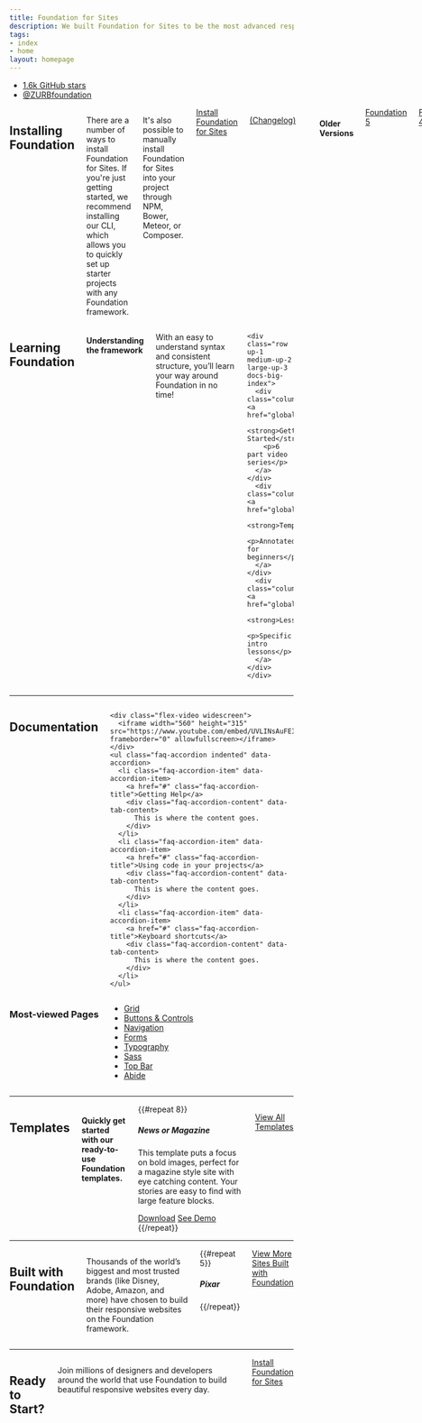 ```yaml
---
title: Foundation for Sites
description: We built Foundation for Sites to be the most advanced responsive front-end framework in the world.
tags:
- index
- home
layout: homepage
---
```


<ul class="header-social-links">
  <li>
    <a id="stars" class="apps stars" href="https://github.com/zurb/foundation-apps/stargazers">1.6k GitHub stars</a>
  </li>
  <li>
    <a class="twitter" href="http://twitter.com/zurbfoundation">@ZURBfoundation</a>
  </li>
</ul>

<div class="row">
  <div class="medium-6 columns">
    <h2 id="installing-foundation">Installing Foundation</h2>
    <p>There are a number of ways to install Foundation for Sites. If you're just getting started, we recommend installing our CLI, which allows you to quickly set up starter projects with any Foundation framework.</p>
    <p>It's also possible to manually install Foundation for Sites into your project through NPM, Bower, Meteor, or Composer.</p>
    <a href="installation.html" class="large button-docs">Install Foundation for Sites</a>
    <p class="docs-nav-version">
      <span data-docs-version></span>
      <a href="https://github.com/zurb/foundation-sites/releases/" target="_blank">(Changelog)</a>
    </p>
    <br>
    <h4>Older Versions</h4>
    <a href="http://foundation.zurb.com/sites/docs/v/5.5.3" class="secondary button-docs">Foundation 5</a>
    <a href="http://foundation.zurb.com/sites/docs/v/4.3.2" class="secondary button-docs">Foundation 4</a>
    <a href="http://foundation.zurb.com/sites/docs/v/3.2.5/" class="secondary button-docs">Foundation 3</a>
  </div>
  <div class="medium-6 columns">
    <h2 id="learning-foundation">Learning Foundation</h2>
    <h4>Understanding the framework</h4>
    <p>With an easy to understand syntax and consistent structure, you’ll learn your way around Foundation in no time!</p>

    <div class="row up-1 medium-up-2 large-up-3 docs-big-index">
      <div class="column"><a href="global.html">
        <strong>Getting Started</strong>
        <p>6 part video series</p>
      </a></div>
      <div class="column"><a href="global.html">
        <strong>Templates</strong>
        <p>Annotated for beginners</p>
      </a></div>
      <div class="column"><a href="global.html">
        <strong>Lessons</strong>
        <p>Specific intro lessons</p>
      </a></div>
    </div>


  </div>
</div>

---

<div class="row">
  <div class="medium-6 columns">
    <h2 id="documentation">Documentation</h2>

    <div class="flex-video widescreen">
      <iframe width="560" height="315" src="https://www.youtube.com/embed/UVLINsAuFEI" frameborder="0" allowfullscreen></iframe>
    </div>
    <ul class="faq-accordion indented" data-accordion>
      <li class="faq-accordion-item" data-accordion-item>
        <a href="#" class="faq-accordion-title">Getting Help</a>
        <div class="faq-accordion-content" data-tab-content>
          This is where the content goes.
        </div>
      </li>
      <li class="faq-accordion-item" data-accordion-item>
        <a href="#" class="faq-accordion-title">Using code in your projects</a>
        <div class="faq-accordion-content" data-tab-content>
          This is where the content goes.
        </div>
      </li>
      <li class="faq-accordion-item" data-accordion-item>
        <a href="#" class="faq-accordion-title">Keyboard shortcuts</a>
        <div class="faq-accordion-content" data-tab-content>
          This is where the content goes.
        </div>
      </li>
    </ul>
  </div>
  <div class="medium-6 columns">
    <h3 id="most-viewed-pages">Most-viewed Pages</h3>
    <!-- @TODO: Add real links -->
    <ul class="icon-buttons-docs row small-up-2 medium-up-2 large-up-4" data-equalizer data-equalize-on="medium">
      <li class="column">
        <a href="#" data-equalizer-watch>
          <i class="fi-plus"></i> Grid
        </a>
      </li>
      <li class="column">
        <a href="#" data-equalizer-watch>
          <i class="fi-plus"></i> Buttons &amp; Controls
        </a>
      </li>
      <li class="column">
        <a href="#" data-equalizer-watch>
          <i class="fi-plus"></i> Navigation
        </a>
      </li>
      <li class="column">
        <a href="#" data-equalizer-watch>
          <i class="fi-plus"></i> Forms
        </a>
      </li>
      <li class="column">
        <a href="#" data-equalizer-watch>
          <i class="fi-plus"></i> Typography
        </a>
      </li>
      <li class="column">
        <a href="#" data-equalizer-watch>
          <i class="fi-plus"></i>Sass
        </a>
      </li>
      <li class="column">
        <a href="#" data-equalizer-watch>
          <i class="fi-plus"></i>Top Bar
        </a>
      </li>
      <li class="column">
        <a href="#" data-equalizer-watch>
          <i class="fi-plus"></i>Abide
        </a>
      </li>
    </ul>
  </div>
</div>


---


<div class="row columns">
  <h2>Templates</h2>
  <h4>Quickly get started with our ready-to-use Foundation templates.</h4>

  <!-- @TODO: Add real content -->
  <div class="row small-up-2 medium-up-3 large-up-4">
    {{#repeat 8}}
    <div class="column docs-grid-content-block">
      <img src="http://placehold.it/400x400" alt="" />
      <h5>News or Magazine</h5>
      <p>This template puts a focus on bold images, perfect for a magazine style site with eye catching content. Your stories are easy to find with large feature blocks.</p>
      <a href="#" class="button-docs">Download</a>
      <a href="#" class="secondary button-docs">See Demo</a>
    </div>
    {{/repeat}}
  </div>

  <a href="#">View All Templates</a>

</div>


---

<div class="row columns">
  <h2>Built with Foundation</h2>
  <p>Thousands of the world’s biggest and most trusted brands (like Disney, Adobe, Amazon, and more) have chosen to build their responsive websites on the Foundation framework.</p>

  <!-- @TODO: Add real content -->
  <div class="row small-up-2 medium-up-3 large-up-5">
    {{#repeat 5}}
    <div class="column">
      <h5>Pixar</h5>
      <img src="http://placehold.it/400x400" alt="" />
    </div>
    {{/repeat}}
  </div>
  <a href="#">View More Sites Built with Foundation</a>
</div>

---

<div class="row columns">
  <h2>Ready to Start?</h2>
  <p>Join millions of designers and developers around the world that use Foundation to build beautiful responsive websites every day.</p>
  <a href="installation.html" class="large button-docs">Install Foundation for Sites</a>
</div>
